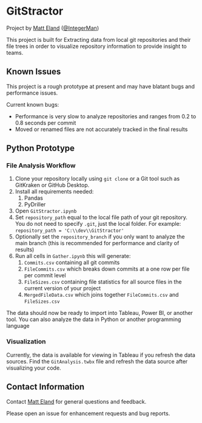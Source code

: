 # GitStractor
Project by [Matt Eland](https://LinkedIn.com/in/matteland) ([@IntegerMan](https://twitter.com/IntegerMan))

This project is built for Extracting data from local git repositories and their file trees in order to visualize repository information to provide insight to teams.

## Known Issues

This project is a rough prototype at present and may have blatant bugs and performance issues.

Current known bugs:

- Performance is very slow to analyze repositories and ranges from 0.2 to 0.8 seconds per commit
- Moved or renamed files are not accurately tracked in the final results

## Python Prototype

### File Analysis Workflow

1. Clone your repository locally using `git clone` or a Git tool such as GitKraken or GitHub Desktop.
2. Install all requirements needed:
   1. Pandas
   2. PyDriller
3. Open `GitStractor.ipynb`
4. Set `repository_path` equal to the local file path of your git repository. You do not need to specify `.git`, just the local folder. For example: `repository_path = 'C:\\dev\\GitStractor'`
5. Optionally set the `repository_branch` if you only want to analyze the main branch (this is recommended for performance and clarity of results)
6. Run all cells in `Gather.ipynb` this will generate:
   1. `Commits.csv` containing all git commits
   2. `FileCommits.csv` which breaks down commits at a one row per file per commit level
   3. `FileSizes.csv` containing file statistics for all source files in the current version of your project
   4. `MergedFileData.csv` which joins together `FileCommits.csv` and `FileSizes.csv`

The data should now be ready to import into Tableau, Power BI, or another tool. You can also analyze the data in Python or another programming language

### Visualization

Currently, the data is available for viewing in Tableau if you refresh the data sources. Find the `GitAnalysis.twbx` file and refresh the data source after visualizing your code.

## Contact Information

Contact [Matt Eland](https://MattEland.dev) for general questions and feedback.

Please open an issue for enhancement requests and bug reports.
